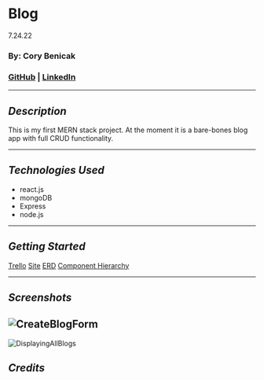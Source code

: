 # Blog

7.24.22

### By: Cory Benicak

### [GitHub](https://github.com/cbenks/Blog) | [LinkedIn](https://www.linkedin.com/in/corybenicak/)

---

## _Description_

This is my first MERN stack project. At the moment it is a bare-bones blog app with full CRUD functionality.

---

## _Technologies Used_

- react.js
- mongoDB
- Express
- node.js

---

## _Getting Started_

[Trello](https://trello.com/b/oXnU4SyT/blog)
[Site]()
[ERD](https://app.diagrams.net/#G1IGCwZLStNaHN01Z968p_BRHjjbNlx6ER)
[Component Hierarchy](https://app.diagrams.net/#G1PPT0MI_za9Zcnf_338vYbaqPqEopejPk)

---

## _Screenshots_

## ![CreateBlogForm](https://i.imgur.com/eW4ivWM.png)

![DisplayingAllBlogs](https://i.imgur.com/U2Rqq4r.png)

## _Credits_
